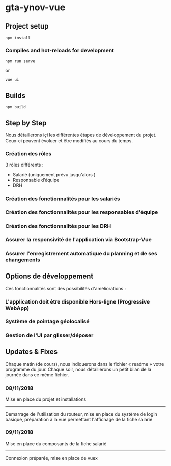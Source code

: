 # gta-ynov-vue

## Project setup
```
npm install
```

### Compiles and hot-reloads for development
```
npm run serve
```

or

```
vue ui
```

## Builds
```
npm build
```

## Step by Step
Nous détaillerons içi les différentes étapes de développement du projet. 
Ceux-ci peuvent évoluer et être modifiés au cours du temps.

### Création des rôles 
3 rôles différents : 
- Salarié (uniquement prévu jusqu'alors )
- Responsable d’équipe
- DRH

### Création des fonctionnalités pour les salariés

### Création des fonctionnalités pour les responsables d'équipe

### Création des fonctionnalités pour les DRH

### Assurer la responsivité de l'application via Bootstrap-Vue

### Assurer l'enregistrement automatique du planning et de ses changements

## Options de développement
Ces fonctionnalités sont des possibilités d'améliorations :

### L'application doit être disponible Hors-ligne (Progressive WebApp)

### Système de pointage géolocalisé

### Gestion de l'UI par glisser/déposer

## Updates & Fixes

Chaque matin (de cours), nous indiquerons dans le fichier « readme » votre programme du jour. Chaque soir, nous détaillerons un petit bilan de la journée dans ce même fichier. 

### 08/11/2018
Mise en place du projet et installations
******************************************
Demarrage de l'utilisation du routeur, mise en place du système de login basique, préparation à la vue permettant l'affichage de la fiche salarié

### 09/11/2018
Mise en place du composants de la fiche salarié 
******************************************
Connexion préparée, mise en place de vuex